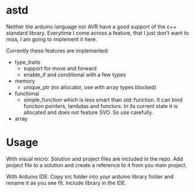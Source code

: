 # astd
Neither the arduino language nor AVR have a good support of the c++ standard library. Everytime I come across
a feature, that I just don't want to miss, I am going to implement it here.

Currently these features are implemented:
- type_traits
  - support for move and forward
  - enable_if and conditional with a few types
- memory
  - unique_ptr (no allocator, use with array types blocked)
- functional
  - simple_function which is less smart than std::function. It can bind function pointers, lambdas and
    functors. In its current state it is allocated and does not feature SVO. So use carefully.
- array

# Usage
With visual micro:
Solution and project files are included in the repo. Add project file to a solution and create a
reference to it from you main project.

With Arduino IDE:
Copy src folder into your arduino library folder and rename it as you see fit. Include library in the IDE.
